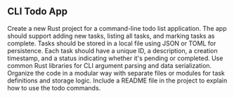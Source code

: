 ## CLI Todo App

Create a new Rust project for a command-line todo list application. The app should support adding new tasks, listing all tasks, and marking tasks as complete. Tasks should be stored in a local file using JSON or TOML for persistence. Each task should have a unique ID, a description, a creation timestamp, and a status indicating whether it's pending or completed. Use common Rust libraries for CLI argument parsing and data serialization. Organize the code in a modular way with separate files or modules for task definitions and storage logic. Include a README file in the project to explain how to use the todo commands.
